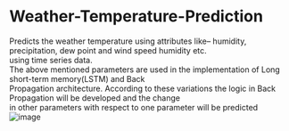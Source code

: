 # Weather-Temperature-Prediction

Predicts the weather temperature using attributes like– humidity, precipitation, dew point and wind speed humidity etc. <br />
using time series data.<br />
The above mentioned parameters are used in the implementation of Long short-term memory(LSTM) and Back <br />
Propagation architecture. According to these variations the logic in Back Propagation will be developed and the change <br />
in other parameters with respect to one parameter will be predicted <br />
![image](https://user-images.githubusercontent.com/75140674/191423645-d6f5105d-c1a8-4eb3-bb94-b4542ffb2cf9.png)
